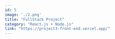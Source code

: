 ```yaml
---
id: 5
image: './2.png'
title: "FullStack Project"
category: "React.js + Node.js"
link: "https://project3-front-end.vercel.app/"
---
```

